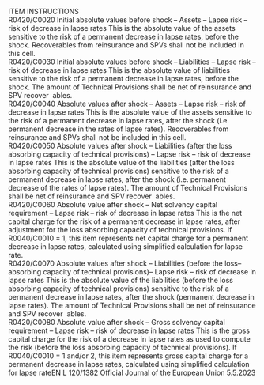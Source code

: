  
ITEM  INSTRUCTIONS  
R0420/C0020  Initial absolute values 
before shock – Assets – 
Lapse risk – risk of 
decrease in lapse rates  This is the absolute value of the assets sensitive to the risk of a permanent 
decrease in lapse rates, before the shock. 
Recoverables from reinsurance and SPVs shall not be included in this cell.  
R0420/C0030  Initial absolute values 
before shock – Liabilities 
– Lapse risk – risk of 
decrease in lapse rates  This is the absolute value of liabilities sensitive to the risk of a permanent decrease 
in lapse rates, before the shock. 
The amount of Technical Provisions shall be net of reinsurance and SPV recover ­
ables.  
R0420/C0040  Absolute values after 
shock – Assets – Lapse 
risk – risk of decrease in 
lapse rates  This is the absolute value of the assets sensitive to the risk of a permanent 
decrease in lapse rates, after the shock (i.e. permanent decrease in the rates of 
lapse rates). 
Recoverables from reinsurance and SPVs shall not be included in this cell.  
R0420/C0050  Absolute values after 
shock – Liabilities (after 
the loss absorbing 
capacity of technical 
provisions) – Lapse risk – 
risk of decrease in lapse 
rates  This is the absolute value of the liabilities (after the loss absorbing capacity of 
technical provisions) sensitive to the risk of a permanent decrease in lapse rates, 
after the shock (i.e. permanent decrease of the rates of lapse rates). 
The amount of Technical Provisions shall be net of reinsurance and SPV recover ­
ables.  
R0420/C0060  Absolute value after 
shock – Net solvency 
capital requirement – 
Lapse risk – risk of 
decrease in lapse rates  This is the net capital charge for the risk of a permanent decrease in lapse rates, 
after adjustment for the loss absorbing capacity of technical provisions. 
If R0040/C0010 = 1, this item represents net capital charge for a permanent 
decrease in lapse rates, calculated using simplified calculation for lapse rate.  
R0420/C0070  Absolute values after 
shock – Liabilities (before 
the loss–absorbing 
capacity of technical 
provisions)– Lapse risk – 
risk of decrease in lapse 
rates  This is the absolute value of the liabilities (before the loss absorbing capacity of 
technical provisions) sensitive to the risk of a permanent decrease in lapse rates, 
after the shock (permanent decrease in lapse rates). 
The amount of Technical Provisions shall be net of reinsurance and SPV recover ­
ables.  
R0420/C0080  Absolute value after 
shock – Gross solvency 
capital requirement – 
Lapse risk – risk of 
decrease in lapse rates  This is the gross capital charge for the risk of a decrease in lapse rates as used to 
compute the risk (before the loss absorbing capacity of technical provisions). 
If R0040/C0010 = 1 and/or 2, this item represents gross capital charge for a 
permanent decrease in lapse rates, calculated using simplified calculation for 
lapse rateEN  L 120/1382 Official Journal of the European Union 5.5.2023